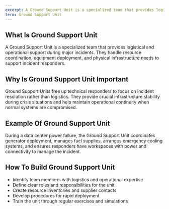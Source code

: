 ```yaml
---
excerpt: A Ground Support Unit is a specialized team that provides logistical and operational support during major incidents.
term: Ground Support Unit
---
```

## What Is Ground Support Unit

A Ground Support Unit is a specialized team that provides logistical and operational support during major incidents. They handle resource coordination, equipment deployment, and physical infrastructure needs to support incident responders.

## Why Is Ground Support Unit Important

Ground Support Units free up technical responders to focus on incident resolution rather than logistics. They provide crucial infrastructure stability during crisis situations and help maintain operational continuity when normal systems are compromised.

## Example Of Ground Support Unit

During a data center power failure, the Ground Support Unit coordinates generator deployment, manages fuel supplies, arranges emergency cooling systems, and ensures responders have workspaces with power and connectivity to manage the incident.

## How To Build Ground Support Unit

- Identify team members with logistics and operational expertise
- Define clear roles and responsibilities for the unit
- Create resource inventories and supplier contacts
- Develop procedures for rapid deployment
- Train the unit through regular exercises and simulations